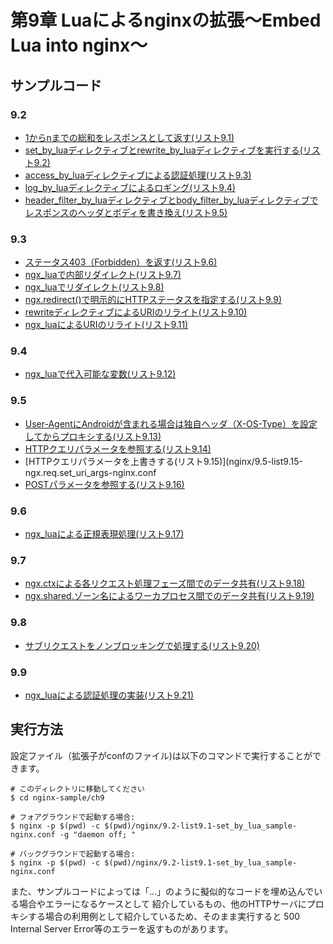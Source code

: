 # 第9章 Luaによるnginxの拡張～Embed Lua into nginx～

## サンプルコード

### 9.2

- [1からnまでの総和をレスポンスとして返す(リスト9.1)](nginx/9.2-list9.1-set_by_lua_sample-nginx.conf)
- [set_by_luaディレクティブとrewrite_by_luaディレクティブを実行する(リスト9.2)](nginx/9.2-list9.2-set_by_lua_and_rewrite_by_lua-nginx.conf)
- [access_by_luaディレクティブによる認証処理(リスト9.3)](nginx/9.2-list9.3-access_by_lua_sample-nginx.conf)
- [log_by_luaディレクティブによるロギング(リスト9.4)](nginx/9.2-list9.4-logging_with_log_by_lua-nginx.conf)
- [header_filter_by_luaディレクティブとbody_filter_by_luaディレクティブでレスポンスのヘッダとボディを書き換え(リスト9.5)](nginx/9.2-list9.5-header_and_body_filter_by_lua_sample-nginx.conf)

### 9.3

- [ステータス403（Forbidden）を返す(リスト9.6)](nginx/9.3-list9.6-return403-nginx.conf)
- [ngx_luaで内部リダイレクト(リスト9.7)](nginx/9.3-list9.7-internal_redirect_with_ngx_lua-nginx.conf)
- [ngx_luaでリダイレクト(リスト9.8)](nginx/9.3-list9.8-redirect_with_ngx_lua-nginx.conf)
- [ngx.redirect()で明示的にHTTPステータスを指定する(リスト9.9)](lua/9.3-list9.9-ngx.redirect.lua)
- [rewriteディレクティブによるURIのリライト(リスト9.10)](nginx/9.3-list9.10-rewrite-nginx.conf)
- [ngx_luaによるURIのリライト(リスト9.11)](nginx/9.3-list9.11-rewrite_with_ngx_lua-nginx.conf)

### 9.4

- [ngx_luaで代入可能な変数(リスト9.12)](nginx/9.4-list9.12-ngx.var-nginx.conf)

### 9.5

- [User-AgentにAndroidが含まれる場合は独自ヘッダ（X-OS-Type）を設定してからプロキシする(リスト9.13)](nginx/9.5-list9.13-request_header_manipulation-nginx.conf)
- [HTTPクエリパラメータを参照する(リスト9.14)](nginx/9.5-list9.14-ngx.req.get_uri_args-nginx.conf)
- [HTTPクエリパラメータを上書きする(リスト9.15)](nginx/9.5-list9.15-ngx.req.set_uri_args-nginx.conf
- [POSTパラメータを参照する(リスト9.16)](nginx/9.5-list9.16-ngx.req.get_post_args-nginx.conf)

### 9.6

- [ngx_luaによる正規表現処理(リスト9.17)](lua/9.6-list9.17-ngx.re.match.lua)

### 9.7

- [ngx.ctxによる各リクエスト処理フェーズ間でのデータ共有(リスト9.18)](nginx/9.7-list9.18-ngx.ctx-nginx.conf)
- [ngx.shared.ゾーン名によるワーカプロセス間でのデータ共有(リスト9.19)](nginx/9.7-list9.19-ngx.shared.zone-nginx.conf)

### 9.8

- [サブリクエストをノンブロッキングで処理する(リスト9.20)](nginx/9.8-list9.20-ngx.location.capture-nginx.conf)

### 9.9

- [ngx_luaによる認証処理の実装(リスト9.21)](nginx/9.9-list9.21-sample-nginx.conf)

## 実行方法

設定ファイル（拡張子がconfのファイル)は以下のコマンドで実行することができます。

```
# このディレクトリに移動してください
$ cd nginx-sample/ch9

# フォアグラウンドで起動する場合:
$ nginx -p $(pwd) -c $(pwd)/nginx/9.2-list9.1-set_by_lua_sample-nginx.conf -g "daemon off; "

# バックグラウンドで起動する場合:
$ nginx -p $(pwd) -c $(pwd)/nginx/9.2-list9.1-set_by_lua_sample-nginx.conf
```

また、サンプルコードによっては「...」のように擬似的なコードを埋め込んでいる場合やエラーになるケースとして
紹介しているもの、他のHTTPサーバにプロキシする場合の利用例として紹介しているため、そのまま実行すると
500 Internal Server Error等のエラーを返すものがあります。
